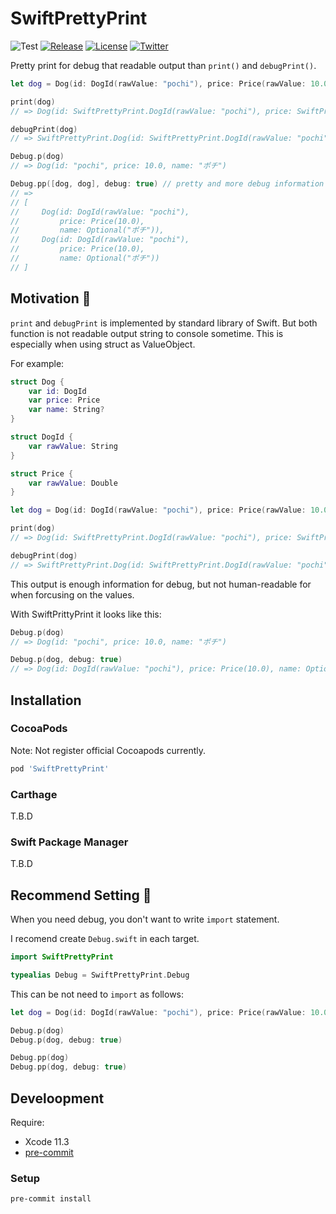 # SwiftPrettyPrint

![Test](https://github.com/YusukeHosonuma/SwiftPrettyPrint/workflows/Test/badge.svg)
[![Release](https://img.shields.io/github/v/release/YusukeHosonuma/SwiftPrettyPrint?include_prereleases)](https://github.com/YusukeHosonuma/SwiftPrettyPrint/releases)
[![License](https://img.shields.io/github/license/YusukeHosonuma/SwiftPrettyPrint)](https://github.com/YusukeHosonuma/SwiftPrettyPrint/blob/master/LICENSE)
[![Twitter](https://img.shields.io/twitter/url?style=social&url=https%3A%2F%2Ftwitter.com%2Ftobi462)](https://twitter.com/tobi462)

Pretty print for debug that readable output than `print()` and `debugPrint()`.

```swift
let dog = Dog(id: DogId(rawValue: "pochi"), price: Price(rawValue: 10.0), name: "ポチ")

print(dog)
// => Dog(id: SwiftPrettyPrint.DogId(rawValue: "pochi"), price: SwiftPrettyPrint.Price(rawValue: 10.0), name: Optional("ポチ"))

debugPrint(dog)
// => SwiftPrettyPrint.Dog(id: SwiftPrettyPrint.DogId(rawValue: "pochi"), price: SwiftPrettyPrint.Price(rawValue: 10.0), name: Optional("ポチ"))

Debug.p(dog)
// => Dog(id: "pochi", price: 10.0, name: "ポチ")

Debug.pp([dog, dog], debug: true) // pretty and more debug information
// =>
// [
//     Dog(id: DogId(rawValue: "pochi"),
//         price: Price(10.0),
//         name: Optional("ポチ")),
//     Dog(id: DogId(rawValue: "pochi"),
//         price: Price(10.0),
//         name: Optional("ポチ"))
// ]
```

## Motivation 💪

`print` and `debugPrint` is implemented by standard library of Swift.
But both function is not readable output string to console sometime.
This is especially when using struct as ValueObject.

For example:

```swift
struct Dog {
    var id: DogId
    var price: Price
    var name: String?
}

struct DogId {
    var rawValue: String
}

struct Price {
    var rawValue: Double
}

let dog = Dog(id: DogId(rawValue: "pochi"), price: Price(rawValue: 10.0), name: "ポチ")

print(dog)
// => Dog(id: SwiftPrettyPrint.DogId(rawValue: "pochi"), price: SwiftPrettyPrint.Price(rawValue: 10.0), name: Optional("ポチ"))

debugPrint(dog)
// => SwiftPrettyPrint.Dog(id: SwiftPrettyPrint.DogId(rawValue: "pochi"), price: SwiftPrettyPrint.Price(rawValue: 10.0), name: Optional("ポチ"))
```

This output is enough information for debug,
but not human-readable for when forcusing on the values.

With SwiftPrittyPrint it looks like this:

```swift
Debug.p(dog)
// => Dog(id: "pochi", price: 10.0, name: "ポチ")

Debug.p(dog, debug: true)
// => Dog(id: DogId(rawValue: "pochi"), price: Price(10.0), name: Optional("ポチ"))
```

## Installation

### CocoaPods

Note: Not register official Cocoapods currently.

```ruby
pod 'SwiftPrettyPrint'
```

### Carthage

T.B.D

### Swift Package Manager

T.B.D

## Recommend Setting 📝

When you need debug, you don't want to write `import` statement.

I recomend create `Debug.swift` in each target.

```swift
import SwiftPrettyPrint

typealias Debug = SwiftPrettyPrint.Debug
```

This can be not need to `import` as follows:

```swift
let dog = Dog(id: DogId(rawValue: "pochi"), price: Price(rawValue: 10.0), name: "ポチ")

Debug.p(dog)
Debug.p(dog, debug: true)

Debug.pp(dog)
Debug.pp(dog, debug: true)
```

## Develoopment

Require:

- Xcode 11.3
- [pre-commit](https://github.com/pre-commit/pre-commit-hooks)

### Setup

```sh
pre-commit install
```

